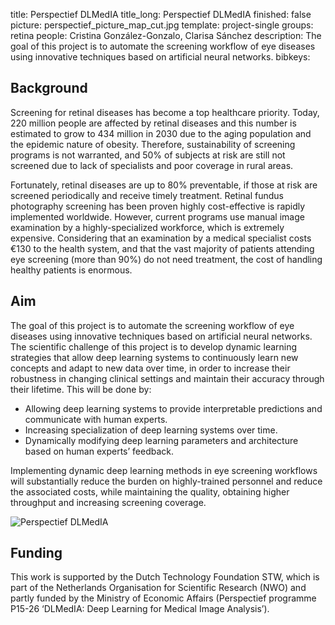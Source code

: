 title: Perspectief DLMedIA
title_long: Perspectief DLMedIA
finished: false
picture: perspectief_picture_map_cut.jpg
template: project-single
groups: retina
people: Cristina González-Gonzalo, Clarisa Sánchez
description: The goal of this project is to automate the screening workflow of eye diseases using innovative techniques based on artificial neural networks.
bibkeys: 

## Background
Screening for retinal diseases has become a top healthcare priority. Today, 220 million people are affected by retinal diseases and this number is estimated to grow to 434 million in 2030 due to the aging population and the epidemic nature of obesity. Therefore, sustainability of screening programs is not warranted, and 50% of subjects at risk are still not screened due to lack of specialists and poor coverage in rural areas.

Fortunately, retinal diseases are up to 80% preventable, if those at risk are screened periodically and receive timely treatment. Retinal fundus photography screening has been proven highly cost-effective is rapidly implemented worldwide. However, current programs use manual image examination by a highly-specialized workforce, which is extremely expensive. Considering that an examination by a medical specialist costs €130 to the health system, and that the vast majority of patients attending eye screening (more than 90%) do not need treatment, the cost of handling healthy patients is enormous.

## Aim
The goal of this project is to automate the screening workflow of eye diseases using innovative techniques based on artificial neural networks. The scientific challenge of this project is to develop dynamic learning strategies that allow deep learning systems to continuously learn new concepts and adapt to new data over time, in order to increase their robustness in changing clinical settings and maintain their accuracy through their lifetime. This will be done by:

-	Allowing deep learning systems to provide interpretable predictions and communicate with human experts.
-	Increasing specialization of deep learning systems over time.
-	Dynamically modifying deep learning parameters and architecture based on human experts’ feedback.

Implementing dynamic deep learning methods in eye screening workflows will substantially reduce the burden on highly-trained personnel and reduce the associated costs, while maintaining the quality, obtaining higher throughput and increasing screening coverage.

![Perspectief DLMedIA]({filename}/content/images/projects/perspectief_in_photo_smaller.PNG)

## Funding

This work is supported by the Dutch Technology Foundation STW, which is part of the Netherlands Organisation for Scientific Research (NWO) and partly funded by the Ministry of Economic Affairs (Perspectief programme P15-26 ‘DLMedIA: Deep Learning for Medical Image Analysis’).
